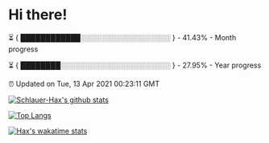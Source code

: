 # Hi there!

⏳ { ████████████░░░░░░░░░░░░░░░░░░ } - 41.43% - Month progress

⏳ { ████████░░░░░░░░░░░░░░░░░░░░░░ } - 27.95% - Year progress

⏰ Updated on Tue, 13 Apr 2021 00:23:11 GMT


[![Schlauer-Hax's github stats](https://github-readme-stats.vercel.app/api?username=Schlauer-Hax&show_icons=true&theme=dark&count_private=true)](https://github.com/Schlauer-Hax)


[![Top Langs](https://github-readme-stats.vercel.app/api/top-langs/?username=Schlauer-Hax&layout=compact&theme=dark)](https://github.com/Schlauer-Hax?tab=repositories)


[![Hax's wakatime stats](https://github-readme-stats.vercel.app/api/wakatime?username=Hax&theme=dark)](https://wakatime.com/@Hax)

